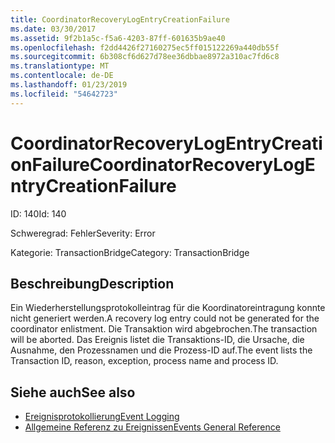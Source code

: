 ```yaml
---
title: CoordinatorRecoveryLogEntryCreationFailure
ms.date: 03/30/2017
ms.assetid: 9f2b1a5c-f5a6-4203-87ff-601635b9ae40
ms.openlocfilehash: f2dd4426f27160275ec5ff015122269a440db55f
ms.sourcegitcommit: 6b308cf6d627d78ee36dbbae8972a310ac7fd6c8
ms.translationtype: MT
ms.contentlocale: de-DE
ms.lasthandoff: 01/23/2019
ms.locfileid: "54642723"
---
```

# <a name="coordinatorrecoverylogentrycreationfailure"></a><span data-ttu-id="98d5f-102">CoordinatorRecoveryLogEntryCreationFailure</span><span class="sxs-lookup"><span data-stu-id="98d5f-102">CoordinatorRecoveryLogEntryCreationFailure</span></span>
<span data-ttu-id="98d5f-103">ID: 140</span><span class="sxs-lookup"><span data-stu-id="98d5f-103">Id: 140</span></span>  
  
 <span data-ttu-id="98d5f-104">Schweregrad: Fehler</span><span class="sxs-lookup"><span data-stu-id="98d5f-104">Severity: Error</span></span>  
  
 <span data-ttu-id="98d5f-105">Kategorie: TransactionBridge</span><span class="sxs-lookup"><span data-stu-id="98d5f-105">Category: TransactionBridge</span></span>  
  
## <a name="description"></a><span data-ttu-id="98d5f-106">Beschreibung</span><span class="sxs-lookup"><span data-stu-id="98d5f-106">Description</span></span>  
 <span data-ttu-id="98d5f-107">Ein Wiederherstellungsprotokolleintrag für die Koordinatoreintragung konnte nicht generiert werden.</span><span class="sxs-lookup"><span data-stu-id="98d5f-107">A recovery log entry could not be generated for the coordinator enlistment.</span></span> <span data-ttu-id="98d5f-108">Die Transaktion wird abgebrochen.</span><span class="sxs-lookup"><span data-stu-id="98d5f-108">The transaction will be aborted.</span></span> <span data-ttu-id="98d5f-109">Das Ereignis listet die Transaktions-ID, die Ursache, die Ausnahme, den Prozessnamen und die Prozess-ID auf.</span><span class="sxs-lookup"><span data-stu-id="98d5f-109">The event lists the Transaction ID, reason, exception, process name and process ID.</span></span>  
  
## <a name="see-also"></a><span data-ttu-id="98d5f-110">Siehe auch</span><span class="sxs-lookup"><span data-stu-id="98d5f-110">See also</span></span>
- [<span data-ttu-id="98d5f-111">Ereignisprotokollierung</span><span class="sxs-lookup"><span data-stu-id="98d5f-111">Event Logging</span></span>](../../../../../docs/framework/wcf/diagnostics/event-logging/index.md)
- [<span data-ttu-id="98d5f-112">Allgemeine Referenz zu Ereignissen</span><span class="sxs-lookup"><span data-stu-id="98d5f-112">Events General Reference</span></span>](../../../../../docs/framework/wcf/diagnostics/event-logging/events-general-reference.md)
